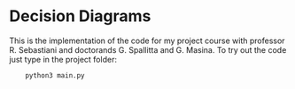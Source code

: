 # Decision Diagrams

This is the implementation of the code for my project course with professor R. Sebastiani and doctorands G. Spallitta and G. Masina. 
To try out the code just type in the project folder:

```
    python3 main.py
```